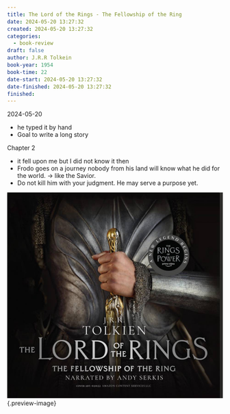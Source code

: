 ```yaml
---
title: The Lord of the Rings - The Fellowship of the Ring
date: 2024-05-20 13:27:32
created: 2024-05-20 13:27:32
categories:
  - book-review
draft: false
author: J.R.R Tolkein
book-year: 1954
book-time: 22
date-start: 2024-05-20 13:27:32
date-finished: 2024-05-20 13:27:32
finished:
---
```


2024-05-20

- he typed it by hand
- Goal to write a long story 

Chapter 2
- it fell upon me but I did not know it then
- Frodo goes on a journey nobody from his land will know what he did for the world. → like the Savior. 
- Do not kill him with your judgment. He may serve a purpose yet. 


![The Lord of the Rings The Fellowship of the Ring](../img/book-the-lord-of-the-rings-the-fellowship-of-the-ring.jpeg){.preview-image}